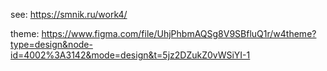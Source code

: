 see: https://smnik.ru/work4/

theme: https://www.figma.com/file/UhjPhbmAQSg8V9SBfluQ1r/w4theme?type=design&node-id=4002%3A3142&mode=design&t=5jz2DZukZ0vWSiYI-1